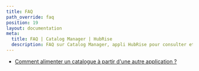 ```yaml
---
title: FAQ
path_override: faq
position: 19
layout: documentation
meta:
  title: FAQ | Catalog Manager | HubRise
  description: FAQ sur Catalog Manager, appli HubRise pour consulter et modifier vos catalogues HubRise, et les synchroniser avec votre logiciel de caisse et d'autres systèmes.
---
```


- [Comment alimenter un catalogue à partir d'une autre application ?](/apps/catalog-manager/faqs/populate-catalog-from-another-app)
